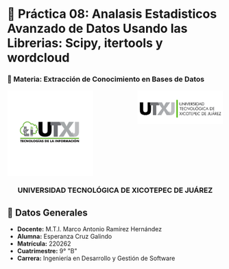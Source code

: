 # 🧪 Práctica 08: Analasis Estadisticos Avanzado de Datos Usando las Librerias: Scipy, itertools y wordcloud
### 📁 Materia: Extracción de Conocimiento en Bases de Datos

<div align="center">
  <img src="/img/logo_carrera.jpg" alt="Logo Carrera" width="200" align="left"/>
  <img src="/img/utxj_logo.png" alt="Logo Universidad" width="200" align="right"/>
</div>

<br clear="both"/>

<div align="center">
  <h3>UNIVERSIDAD TECNOLÓGICA DE XICOTEPEC DE JUÁREZ</h3>
</div>

## 👤 Datos Generales

- **Docente:** M.T.I. Marco Antonio Ramírez Hernández
- **Alumna:** Esperanza Cruz Galindo  
- **Matrícula:** 220262  
- **Cuatrimestre:** 9° "B"  
- **Carrera:** Ingeniería en Desarrollo y Gestión de Software  


</div>
